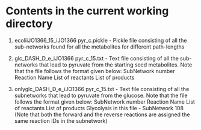 # Contents in the current working directory

1. ecoliiJO1366_15_iJO1366 pyr_c.pickle - Pickle file consisting of all the sub-networks found for all the metabolites for different path-lengths

2. glc_DASH_D_e_iJO1366 pyr_c_15.txt - Text file consisting of all the sub-networks that lead to pyruvate from the starting seed metabolites. Note that the file follows the format given below:
SubNetwork number
Reaction Name	List of reactants	List of products

3. onlyglc_DASH_D_e_iJO1366 pyr_c_15.txt - Text file consisting of all the subnetworks that lead to pyruvate from the glucose. Note that the file follows the format given below:
SubNetwork number
Reaction Name	List of reactants	List of products
Glycolysis in this file - SubNetwork 108
(Note that both the forward and the reverse reactions are assigned the same reaction IDs in the subnetwork)
